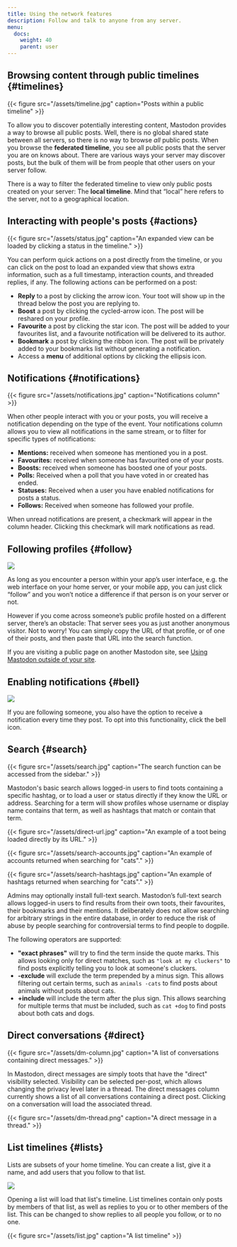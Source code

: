```yaml
---
title: Using the network features
description: Follow and talk to anyone from any server.
menu:
  docs:
    weight: 40
    parent: user
---
```


## Browsing content through public timelines {#timelines}

{{< figure src="/assets/timeline.jpg" caption="Posts within a public timeline" >}}

To allow you to discover potentially interesting content, Mastodon provides a way to browse all public posts. Well, there is no global shared state between all servers, so there is no way to browse _all_ public posts. When you browse the **federated timeline**, you see all public posts that the server you are on knows about. There are various ways your server may discover posts, but the bulk of them will be from people that other users on your server follow.

There is a way to filter the federated timeline to view only public posts created on your server: The **local timeline**. Mind that “local” here refers to the server, not to a geographical location.

## Interacting with people's posts {#actions}

{{< figure src="/assets/status.jpg" caption="An expanded view can be loaded by clicking a status in the timeline." >}}

You can perform quick actions on a post directly from the timeline, or you can click on the post to load an expanded view that shows extra information, such as a full timestamp, interaction counts, and threaded replies, if any. The following actions can be performed on a post:

* **Reply** to a post by clicking the arrow icon. Your toot will show up in the thread below the post you are replying to.
* **Boost** a post by clicking the cycled-arrow icon. The post will be reshared on your profile.
* **Favourite** a post by clicking the star icon. The post will be added to your favourites list, and a favourite notification will be delivered to its author.
* **Bookmark** a post by clicking the ribbon icon. The post will be privately added to your bookmarks list without generating a notification.
* Access a **menu** of additional options by clicking the ellipsis icon.

## Notifications {#notifications}

{{< figure src="/assets/notifications.jpg" caption="Notifications column" >}}

When other people interact with you or your posts, you will receive a notification depending on the type of the event. Your notifications column allows you to view all notifications in the same stream, or to filter for specific types of notifications:

* **Mentions:** received when someone has mentioned you in a post.
* **Favourites:** received when someone has favourited one of your posts.
* **Boosts:** received when someone has boosted one of your posts.
* **Polls:** Received when a poll that you have voted in or created has ended.
* **Statuses:** Received when a user you have enabled notifications for posts a status.
* **Follows:** Received when someone has followed your profile.

When unread notifications are present, a checkmark will appear in the column header. Clicking this checkmark will mark notifications as read.

## Following profiles {#follow}

![](/assets/profile.jpg)

As long as you encounter a person within your app’s user interface, e.g. the web interface on your home server, or your mobile app, you can just click “follow” and you won’t notice a difference if that person is on your server or not.

However if you come across someone’s public profile hosted on a different server, there’s an obstacle: That server sees you as just another anonymous visitor. Not to worry! You can simply copy the URL of that profile, or of one of their posts, and then paste that URL into the search function.

If you are visiting a public page on another Mastodon site, see [Using Mastodon outside of your site](../external/#interact).

## Enabling notifications {#bell}

![](/assets/bell.jpg)

If you are following someone, you also have the option to receive a notification every time they post. To opt into this functionality, click the bell icon.

## Search {#search}

{{< figure src="/assets/search.jpg" caption="The search function can be accessed from the sidebar." >}}

Mastodon's basic search allows logged-in users to find toots containing a specific hashtag, or to load a user or status directly if they know the URL or address. Searching for a term will show profiles whose username or display name contains that term, as well as hashtags that match or contain that term.

{{< figure src="/assets/direct-url.jpg" caption="An example of a toot being loaded directly by its URL." >}}

{{< figure src="/assets/search-accounts.jpg" caption="An example of accounts returned when searching for &quot;cats&quot;." >}}

{{< figure src="/assets/search-hashtags.jpg" caption="An example of hashtags returned when searching for &quot;cats&quot;." >}}

Admins may optionally install full-text search. Mastodon’s full-text search allows logged-in users to find results from their own toots, their favourites, their bookmarks and their mentions. It deliberately does not allow searching for arbitrary strings in the entire database, in order to reduce the risk of abuse by people searching for controversial terms to find people to dogpile.

The following operators are supported:

* **"exact phrases"** will try to find the term inside the quote marks. This allows looking only for direct matches, such as `"look at my cluckers"` to find posts explicitly telling you to look at someone's cluckers.
* **-exclude** will exclude the term prepended by a minus sign. This allows filtering out certain terms, such as `animals -cats` to find posts about animals without posts about cats.
* **+include** will include the term after the plus sign. This allows searching for multiple terms that must be included, such as `cat +dog` to find posts about both cats and dogs.

## Direct conversations {#direct}

{{< figure src="/assets/dm-column.jpg" caption="A list of conversations containing direct messages." >}}

In Mastodon, direct messages are simply toots that have the "direct" visibility selected. Visibility can be selected per-post, which allows changing the privacy level later in a thread. The direct messages column currently shows a list of all conversations containing a direct post. Clicking on a conversation will load the associated thread.

{{< figure src="/assets/dm-thread.png" caption="A direct message in a thread." >}}

## List timelines {#lists}

Lists are subsets of your home timeline. You can create a list, give it a name, and add users that you follow to that list.

![](/assets/lists.jpg)

Opening a list will load that list's timeline. List timelines contain only posts by members of that list, as well as replies to you or to other members of the list. This can be changed to show replies to all people you follow, or to no one.

{{< figure src="/assets/list.jpg" caption="A list timeline" >}}

